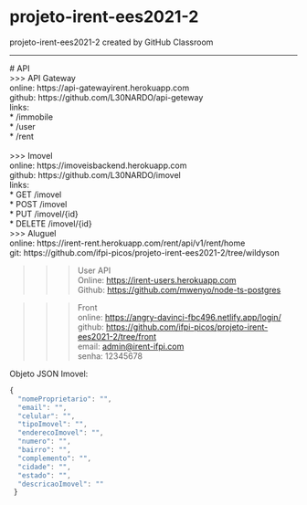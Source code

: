 # projeto-irent-ees2021-2
projeto-irent-ees2021-2 created by GitHub Classroom <br/>
<hr/>
# API <br/>
 >>> API Gateway <br/>
online: https://api-gatewayirent.herokuapp.com <br/>
github: https://github.com/L30NARDO/api-geteway <br/>
links: <br/> * /immobile <br/>
       * /user <br/>
       * /rent <br/> <br/>
>>> Imovel <br/>
online: https://imoveisbackend.herokuapp.com <br/>
github: https://github.com/L30NARDO/imovel<br/>
links: <br/> * GET /imovel <br/>
       * POST /imovel <br/>
       * PUT /imovel/{id} <br/>
       * DELETE /imovel/{id} <br/>
>>> Aluguel <br/>
online: https://irent-rent.herokuapp.com/rent/api/v1/rent/home <br/>
git: https://github.com/ifpi-picos/projeto-irent-ees2021-2/tree/wildyson <br/>

>>> User API <br/>
Online: https://irent-users.herokuapp.com <br/>
Github: https://github.com/mwenyo/node-ts-postgres <br/>

>>> Front <br />
online: https://angry-davinci-fbc496.netlify.app/login/ <br />
github: https://github.com/ifpi-picos/projeto-irent-ees2021-2/tree/front <br/>
email: admin@irent-ifpi.com <br/>
senha: 12345678

Objeto JSON Imovel: 

```javascript
{
  "nomeProprietario": "",
  "email": "",
  "celular": "",
  "tipoImovel": "",
  "enderecoImovel": "",
  "numero": "",
  "bairro": "",
  "complemento": "",
  "cidade": "",
  "estado": "",
  "descricaoImovel": ""
 }
```

